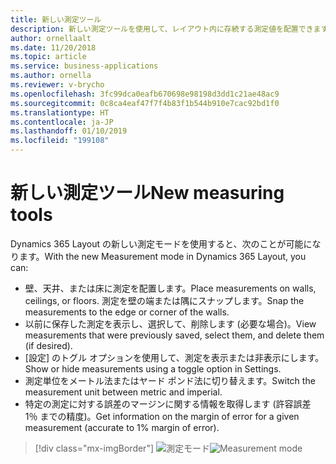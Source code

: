 ```yaml
---
title: 新しい測定ツール
description: 新しい測定ツールを使用して、レイアウト内に存続する測定値を配置できます。
author: ornellaalt
ms.date: 11/20/2018
ms.topic: article
ms.service: business-applications
ms.author: ornella
ms.reviewer: v-brycho
ms.openlocfilehash: 3fc99dca0eafb670698e98198d3dd1c21ae48ac9
ms.sourcegitcommit: 0c8ca4eaf47f7f4b83f1b544b910e7cac92bd1f0
ms.translationtype: HT
ms.contentlocale: ja-JP
ms.lasthandoff: 01/10/2019
ms.locfileid: "199108"
---
```

# <a name="new-measuring-tools"></a><span data-ttu-id="26ad9-103">新しい測定ツール</span><span class="sxs-lookup"><span data-stu-id="26ad9-103">New measuring tools</span></span>

<span data-ttu-id="26ad9-104">Dynamics 365 Layout の新しい測定モードを使用すると、次のことが可能になります。</span><span class="sxs-lookup"><span data-stu-id="26ad9-104">With the new Measurement mode in Dynamics 365 Layout, you can:</span></span>
 
- <span data-ttu-id="26ad9-105">壁、天井、または床に測定を配置します。</span><span class="sxs-lookup"><span data-stu-id="26ad9-105">Place measurements on walls, ceilings, or floors.</span></span> <span data-ttu-id="26ad9-106">測定を壁の端または隅にスナップします。</span><span class="sxs-lookup"><span data-stu-id="26ad9-106">Snap the measurements to the edge or corner of the walls.</span></span> 
- <span data-ttu-id="26ad9-107">以前に保存した測定を表示し、選択して、削除します (必要な場合)。</span><span class="sxs-lookup"><span data-stu-id="26ad9-107">View measurements that were previously saved, select them, and delete them (if desired).</span></span> 
- <span data-ttu-id="26ad9-108">[設定] のトグル オプションを使用して、測定を表示または非表示にします。</span><span class="sxs-lookup"><span data-stu-id="26ad9-108">Show or hide measurements using a toggle option in Settings.</span></span>  
- <span data-ttu-id="26ad9-109">測定単位をメートル法またはヤード ポンド法に切り替えます。</span><span class="sxs-lookup"><span data-stu-id="26ad9-109">Switch the measurement unit between metric and imperial.</span></span> 
- <span data-ttu-id="26ad9-110">特定の測定に対する誤差のマージンに関する情報を取得します (許容誤差 1％ までの精度)。</span><span class="sxs-lookup"><span data-stu-id="26ad9-110">Get information on the margin of error for a given measurement (accurate to 1% margin of error).</span></span> 

> [!div class="mx-imgBorder"]
> <span data-ttu-id="26ad9-111">![測定モード](media/measuring-tools.PNG "測定モード")</span><span class="sxs-lookup"><span data-stu-id="26ad9-111">![Measurement mode](media/measuring-tools.PNG "Measurement mode")</span></span>


